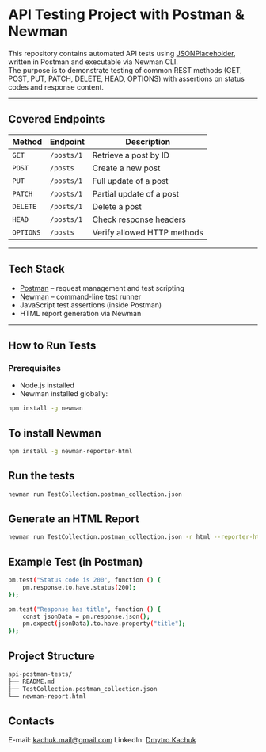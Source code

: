 # API Testing Project with Postman & Newman

This repository contains automated API tests using [JSONPlaceholder](https://jsonplaceholder.typicode.com), written in Postman and executable via Newman CLI.  
The purpose is to demonstrate testing of common REST methods (GET, POST, PUT, PATCH, DELETE, HEAD, OPTIONS) with assertions on status codes and response content.

---

## Covered Endpoints

| Method | Endpoint              | Description                    |
|--------|------------------------|--------------------------------|
| `GET`  | `/posts/1`             | Retrieve a post by ID          |
| `POST` | `/posts`               | Create a new post              |
| `PUT`  | `/posts/1`             | Full update of a post          |
| `PATCH`| `/posts/1`             | Partial update of a post       |
| `DELETE`| `/posts/1`            | Delete a post                  |
| `HEAD` | `/posts/1`             | Check response headers         |
| `OPTIONS` | `/posts`           | Verify allowed HTTP methods    |

---

## Tech Stack

- [Postman](https://www.postman.com/) – request management and test scripting  
- [Newman](https://github.com/postmanlabs/newman) – command-line test runner  
- JavaScript test assertions (inside Postman)  
- HTML report generation via Newman

---

## How to Run Tests

### Prerequisites
- Node.js installed
- Newman installed globally:
```bash
npm install -g newman
```
## To install Newman
```bash
npm install -g newman-reporter-html
```

## Run the tests
```bash
newman run TestCollection.postman_collection.json
```
## Generate an HTML Report
```bash
newman run TestCollection.postman_collection.json -r html --reporter-html-export newman-report.html
```
## Example Test (in Postman)
```bash
pm.test("Status code is 200", function () {
    pm.response.to.have.status(200);
});

pm.test("Response has title", function () {
    const jsonData = pm.response.json();
    pm.expect(jsonData).to.have.property("title");
});

```
## Project Structure
```bash
api-postman-tests/
├── README.md
├── TestCollection.postman_collection.json
└── newman-report.html
```
## Contacts
E-mail: kachuk.mail@gmail.com
LinkedIn: [Dmytro Kachuk](https://www.linkedin.com/in/dmytro-kachuk-289628206/)  
